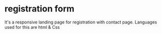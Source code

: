 # registration form
 It's a responsive landing page for registration with contact page. Languages used for this are html & Css
